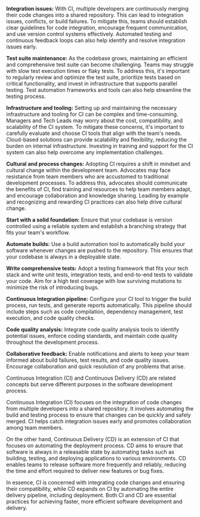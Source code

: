 <!--(dl
(section-meta
    (title F.A.Q.))
)-->

<!-- (dl (# What are the challenges and potential risks associated with adopting continuous integration, and how can they be mitigated?)) -->

**Integration issues:** With CI, multiple developers are continuously merging their code changes into a shared repository. This can lead to integration issues, conflicts, or build failures. To mitigate this, teams should establish clear guidelines for code integration, encourage frequent communication, and use version control systems effectively. Automated testing and continuous feedback loops can also help identify and resolve integration issues early.

**Test suite maintenance:** As the codebase grows, maintaining an efficient and comprehensive test suite can become challenging. Teams may struggle with slow test execution times or flaky tests. To address this, it's important to regularly review and optimize the test suite, prioritize tests based on critical functionality, and invest in infrastructure that supports parallel testing. Test automation frameworks and tools can also help streamline the testing process.

**Infrastructure and tooling:** Setting up and maintaining the necessary infrastructure and tooling for CI can be complex and time-consuming. Managers and Tech Leads may worry about the cost, compatibility, and scalability of the CI system. To mitigate these concerns, it's important to carefully evaluate and choose CI tools that align with the team's needs. Cloud-based solutions can provide scalability and flexibility, reducing the burden on internal infrastructure. Investing in training and support for the CI system can also help overcome any implementation challenges.

**Cultural and process changes:** Adopting CI requires a shift in mindset and cultural change within the development team. Advocates may face resistance from team members who are accustomed to traditional development processes. To address this, advocates should communicate the benefits of CI, find training and resources to help team members adapt, and encourage collaboration and knowledge sharing. Leading by example and recognizing and rewarding CI practices can also help drive cultural change.

<!-- (dl (# What are the best practices and tools for implementing CI effectively in our specific tech stack and development environment?)) -->

**Start with a solid foundation:** Ensure that your codebase is version controlled using a reliable system and establish a branching strategy that fits your team's workflow.

**Automate builds:** Use a build automation tool to automatically build your software whenever changes are pushed to the repository. This ensures that your codebase is always in a deployable state.

**Write comprehensive tests:** Adopt a testing framework that fits your tech stack and write unit tests, integration tests, and end-to-end tests to validate your code. Aim for a high test coverage with low surviving mutations to minimize the risk of introducing bugs.

**Continuous Integration pipeline:** Configure your CI tool to trigger the build process, run tests, and generate reports automatically. This pipeline should include steps such as code compilation, dependency management, test execution, and code quality checks.

**Code quality analysis:** Integrate code quality analysis tools to identify potential issues, enforce coding standards, and maintain code quality throughout the development process.

**Collaborative feedback:** Enable notifications and alerts to keep your team informed about build failures, test results, and code quality issues. Encourage collaboration and quick resolution of any problems that arise.

<!-- (dl (# How is Continuous Integration different from Continuous Delivery?)) -->

Continuous Integration (CI) and Continuous Delivery (CD) are related concepts but serve different purposes in the software development process.

Continuous Integration (CI) focuses on the integration of code changes from multiple developers into a shared repository. It involves automating the build and testing process to ensure that changes can be quickly and safely merged. CI helps catch integration issues early and promotes collaboration among team members.

On the other hand, Continuous Delivery (CD) is an extension of CI that focuses on automating the deployment process. CD aims to ensure that software is always in a releasable state by automating tasks such as building, testing, and deploying applications to various environments. CD enables teams to release software more frequently and reliably, reducing the time and effort required to deliver new features or bug fixes.

In essence, CI is concerned with integrating code changes and ensuring their compatibility, while CD expands on CI by automating the entire delivery pipeline, including deployment. Both CI and CD are essential practices for achieving faster, more efficient software development and delivery.
